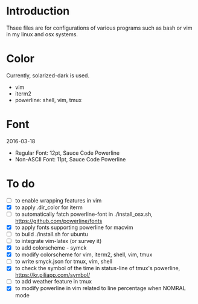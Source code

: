 # Introduction
Thsee files are for configurations of various programs such as bash or vim in my linux and osx systems.

# Color
Currently, solarized-dark is used. 
* vim
* iterm2
* powerline: shell, vim, tmux

# Font
2016-03-18
* Regular Font: 12pt, Sauce Code Powerline
* Non-ASCII Font: 11pt, Sauce Code Powerline

# To do
- [ ] to enable wrapping features in vim
- [x] to apply .dir_color for iterm
- [ ] to automatically fatch powerline-font in ./install_osx.sh, https://github.com/powerline/fonts
- [x] to apply fonts supporting powerline for macvim
- [ ] to build ./install.sh for ubuntu
- [ ] to integrate vim-latex (or survey it)
- [x] to add colorscheme - symck
- [x] to modify colorscheme for vim, iterm2, shell, vim, tmux
- [ ] to write smyck.json for tmux, vim, shell
- [x] to check the symbol of the time in status-line of tmux's powerline, https://kr.piliapp.com/symbol/
- [ ] to add weather feature in tmux
- [x] to modify powerline in vim related to line percentage when NOMRAL mode 
